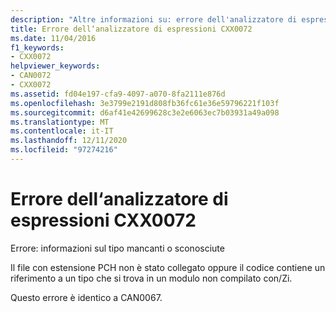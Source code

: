 ```yaml
---
description: "Altre informazioni su: errore dell'analizzatore di espressioni CXX0072"
title: Errore dell‘analizzatore di espressioni CXX0072
ms.date: 11/04/2016
f1_keywords:
- CXX0072
helpviewer_keywords:
- CAN0072
- CXX0072
ms.assetid: fd04e197-cfa9-4097-a070-8fa2111e876d
ms.openlocfilehash: 3e3799e2191d808fb36fc61e36e59796221f103f
ms.sourcegitcommit: d6af41e42699628c3e2e6063ec7b03931a49a098
ms.translationtype: MT
ms.contentlocale: it-IT
ms.lasthandoff: 12/11/2020
ms.locfileid: "97274216"
---
```

# <a name="expression-evaluator-error-cxx0072"></a>Errore dell‘analizzatore di espressioni CXX0072

Errore: informazioni sul tipo mancanti o sconosciute

Il file con estensione PCH non è stato collegato oppure il codice contiene un riferimento a un tipo che si trova in un modulo non compilato con/Zi.

Questo errore è identico a CAN0067.
